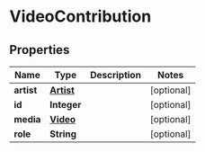 
# VideoContribution

## Properties
Name | Type | Description | Notes
------------ | ------------- | ------------- | -------------
**artist** | [**Artist**](Artist.md) |  |  [optional]
**id** | **Integer** |  |  [optional]
**media** | [**Video**](Video.md) |  |  [optional]
**role** | **String** |  |  [optional]



